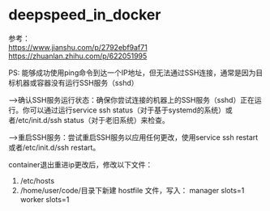# deepspeed_in_docker

参考：<br> 
https://www.jianshu.com/p/2792ebf9af71<br> 
https://zhuanlan.zhihu.com/p/622051995




PS:
能够成功使用ping命令到达一个IP地址，但无法通过SSH连接，通常是因为目标机器或容器没有运行SSH服务（sshd）

-->确认SSH服务运行状态：确保你尝试连接的机器上的SSH服务（sshd）正在运行。你可以通过运行service ssh status（对于基于systemd的系统）或者/etc/init.d/ssh status（对于老旧系统）来检查。

-->重启SSH服务：尝试重启SSH服务以应用任何更改，使用service ssh restart或者/etc/init.d/ssh restart。

container退出重进ip更改后，修改以下文件：
1. /etc/hosts
2. /home/user/code/目录下新建 hostfile 文件，写入：
manager slots=1
worker slots=1

